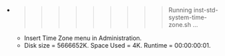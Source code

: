 * >>>>>>>>> Running inst-std-system-time-zone.sh ...
  * Insert Time Zone menu in Administration.
  * Disk size = 5666652K. Space Used = 4K. Runtime = 00:00:00:01.
